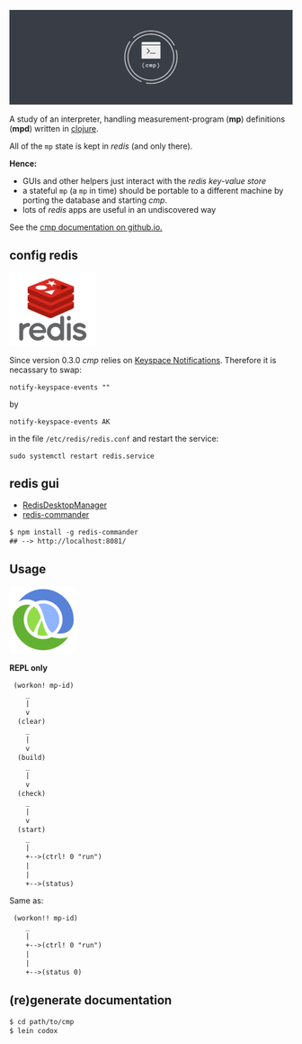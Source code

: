 ![cmp](docs/cmp_logo.png)

A study of an interpreter, handling
measurement-program (**mp**) definitions
(**mpd**) written in [clojure](https://clojure.org/).

All of the `mp` state is kept in *redis*
(and only there).

**Hence:**
* GUIs and other helpers just interact with the *redis key-value store* 
* a stateful `mp` (a `mp` in time) should be portable to a
different machine by porting the database and starting *cmp*.
* lots of *redis* apps are useful in an undiscovered way

See the [cmp documentation on github.io.](https://wactbprot.github.io/cmp/)

## config redis

![redis](docs/redis_logo.png)

Since version 0.3.0 *cmp* relies on
[Keyspace Notifications](https://redis.io/topics/notifications).
Therefore it is necassary to swap:

```shell
notify-keyspace-events ""
```

by


```shell
notify-keyspace-events AK
```

in the file `/etc/redis/redis.conf` and restart the service:


```shell
sudo systemctl restart redis.service
```

## redis gui

* [RedisDesktopManager](https://github.com/uglide/RedisDesktopManager)
* [redis-commander](https://github.com/joeferner/redis-commander)

```shell
$ npm install -g redis-commander
## --> http://localhost:8081/
```

## Usage

![redis](docs/clojure_logo.png)

**REPL only**

```
 (workon! mp-id)
    _
    |
    v
  (clear)
    _
    |
    v
  (build)
    _
    |
    v
  (check)
    _
    |
    v
  (start)
    _
    |
    +-->(ctrl! 0 "run")
    |
    |
    +-->(status)
```

Same as:

```
 (workon!! mp-id)
    _
    |
    +-->(ctrl! 0 "run")
    |
    |
    +-->(status 0)
```

## (re)generate documentation

```shell
$ cd path/to/cmp
$ lein codox
```
